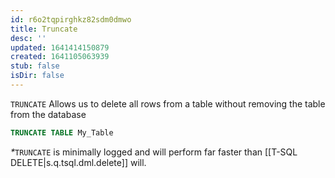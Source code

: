 ```yaml
---
id: r6o2tqpirghkz82sdm0dmwo
title: Truncate
desc: ''
updated: 1641414150879
created: 1641105063939
stub: false
isDir: false
---
```



`TRUNCATE` Allows us to delete all rows from a table without removing the table from the database

```sql
TRUNCATE TABLE My_Table
```

<em>\*</em>`TRUNCATE` is minimally logged and will perform far faster than [[T-SQL DELETE|s.q.tsql.dml.delete]] will.
